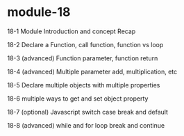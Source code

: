 # module-18

18-1 Module Introduction and concept Recap

18-2 Declare a Function, call function, function vs loop

18-3 (advanced) Function parameter, function return

18-4 (advanced) Multiple parameter add, multiplication, etc

18-5 Declare multiple objects with multiple properties

18-6 multiple ways to get and set object property

18-7 (optional) Javascript switch case break and default

18-8 (advanced) while and for loop break and continue

